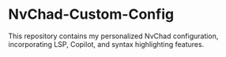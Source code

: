 # NvChad-Custom-Config
This repository contains my personalized NvChad configuration, incorporating LSP, Copilot, and syntax highlighting features.
